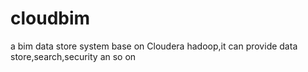 # cloudbim
a bim data store system base on Cloudera hadoop,it can provide data store,search,security an so on
